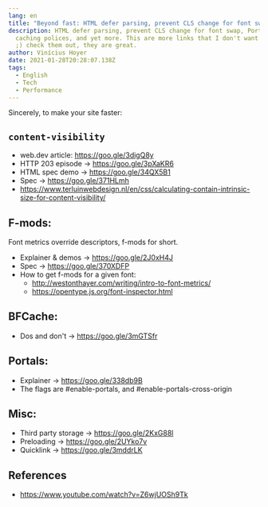 ```yaml
---
lang: en
title: "Beyond fast: HTML defer parsing, prevent CLS change for font swap and more"
description: HTML defer parsing, prevent CLS change for font swap, Portals,
  caching polices, and yet more. This are more links that I don't want to loose
  ;) check them out, they are great.
author: Vinícius Hoyer
date: 2021-01-28T20:28:07.138Z
tags:
  - English
  - Tech
  - Performance
---
```

Sincerely, to make your site faster:

## `content-visibility`

- web.dev article: <https://goo.gle/3digQ8y>
- HTTP 203 episode → <https://goo.gle/3pXaKR6>
- HTML spec demo → <https://goo.gle/34QX5B1>
- Spec → <https://goo.gle/371HLmh>
- <https://www.terluinwebdesign.nl/en/css/calculating-contain-intrinsic-size-for-content-visibility/>

## F-mods:

Font metrics override descriptors, f-mods for short.

- Explainer & demos → <https://goo.gle/2J0xH4J>
- Spec → <https://goo.gle/370XDFP>
- How to get f-mods for a given font:
  - <http://westonthayer.com/writing/intro-to-font-metrics/>
  - <https://opentype.js.org/font-inspector.html>

## BFCache:

- Dos and don't → <https://goo.gle/3mGTSfr>

## Portals:

- Explainer → <https://goo.gle/338db9B>
- The flags are #enable-portals, and #enable-portals-cross-origin

## Misc:

- Third party storage → <https://goo.gle/2KxG88l>
- Preloading → <https://goo.gle/2UYko7v>
- Quicklink → <https://goo.gle/3mddrLK>

## References
- <https://www.youtube.com/watch?v=Z6wjUOSh9Tk>

